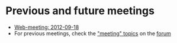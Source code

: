 # Previous and future meetings

* [Web-meeting: 2012-09-18](meetings/Web-meeting-2012-09-18.md)
* For previous meetings, check the ["meeting" topics](https://groups.google.com/forum/?fromgroups=#!tags/eiffel-web-framework/meeting) on the [forum](http://groups.google.com/group/eiffel-web-framework)
